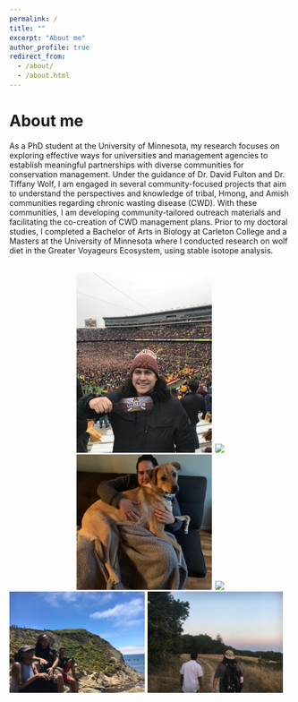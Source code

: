 ```yaml
---
permalink: /
title: ""
excerpt: "About me"
author_profile: true
redirect_from: 
  - /about/
  - /about.html
---
```


About me
======


As a PhD student at the University of Minnesota, my research focuses on exploring effective ways for universities and management agencies to establish meaningful partnerships with diverse communities for conservation management. Under the guidance of Dr. David Fulton and Dr. Tiffany Wolf, I am engaged in several community-focused projects that aim to understand the perspectives and knowledge of tribal, Hmong, and Amish communities regarding chronic wasting disease (CWD). With these communities, I am developing community-tailored outreach materials and facilitating the co-creation of CWD management plans. Prior to my doctoral studies, I completed a Bachelor of Arts in Biology at Carleton College and a Masters at the University of Minnesota where I conducted research on wolf diet in the Greater Voyageurs Ecosystem, using stable isotope analysis.
<br><br>
<div id="pictures" align="center">
    <img src="/images/RF_RTB.jpeg" style="width:48%; margin: 0em 0.1em 0em 0em;">
    <img src="/images/RF_SCUBA.PNG" style="width:48%; margin: 0em 0em 0em 0em;">
</div> 
<div id="pictures" align="center">
        <img src="/images/Ruby_RF.jpg" style="width:48%; margin: 0em 0.1em 0em 0em;">
    <img src="/images/RF_Waterfall.JPG" style="width:48%; margin: 0em 0em 0em 0em;">
</div>
    <img src="/images/RF_Beach_Friends.jpg" style="width:48%; margin: 0em 0.1em 0em 0em;">
    <img src="/images/RF_SantaCruz_Deer.jpg" style="width:48%; margin: 0em 0em 0em 0em;">
